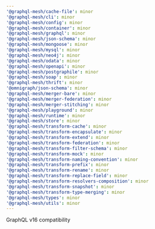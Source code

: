 ```yaml
---
'@graphql-mesh/cache-file': minor
'@graphql-mesh/cli': minor
'@graphql-mesh/config': minor
'@graphql-mesh/container': minor
'@graphql-mesh/graphql': minor
'@graphql-mesh/json-schema': minor
'@graphql-mesh/mongoose': minor
'@graphql-mesh/mysql': minor
'@graphql-mesh/neo4j': minor
'@graphql-mesh/odata': minor
'@graphql-mesh/openapi': minor
'@graphql-mesh/postgraphile': minor
'@graphql-mesh/soap': minor
'@graphql-mesh/thrift': minor
'@omnigraph/json-schema': minor
'@graphql-mesh/merger-bare': minor
'@graphql-mesh/merger-federation': minor
'@graphql-mesh/merger-stitching': minor
'@graphql-mesh/playground': minor
'@graphql-mesh/runtime': minor
'@graphql-mesh/store': minor
'@graphql-mesh/transform-cache': minor
'@graphql-mesh/transform-encapsulate': minor
'@graphql-mesh/transform-extend': minor
'@graphql-mesh/transform-federation': minor
'@graphql-mesh/transform-filter-schema': minor
'@graphql-mesh/transform-mock': minor
'@graphql-mesh/transform-naming-convention': minor
'@graphql-mesh/transform-prefix': minor
'@graphql-mesh/transform-rename': minor
'@graphql-mesh/transform-replace-field': minor
'@graphql-mesh/transform-resolvers-composition': minor
'@graphql-mesh/transform-snapshot': minor
'@graphql-mesh/transform-type-merging': minor
'@graphql-mesh/types': minor
'@graphql-mesh/utils': minor
---
```


GraphQL v16 compatibility
